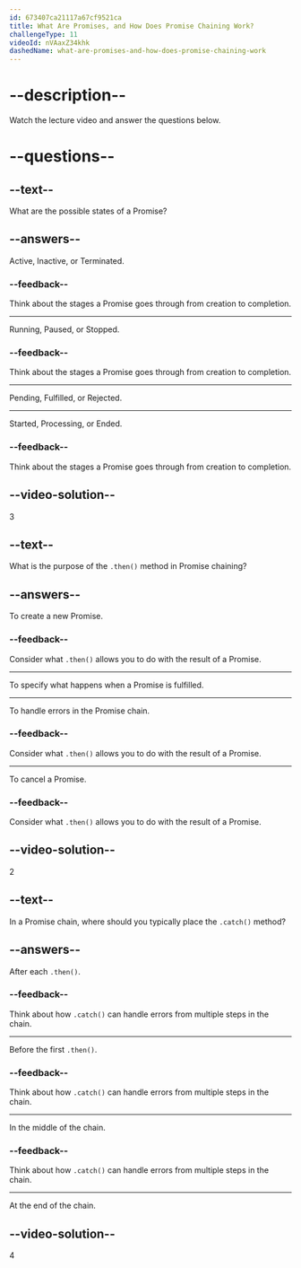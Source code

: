 ```yaml
---
id: 673407ca21117a67cf9521ca
title: What Are Promises, and How Does Promise Chaining Work?
challengeType: 11
videoId: nVAaxZ34khk
dashedName: what-are-promises-and-how-does-promise-chaining-work
---
```


# --description--

Watch the lecture video and answer the questions below.

# --questions--

## --text--

What are the possible states of a Promise?

## --answers--

Active, Inactive, or Terminated.

### --feedback--

Think about the stages a Promise goes through from creation to completion.

---

Running, Paused, or Stopped.

### --feedback--

Think about the stages a Promise goes through from creation to completion.

---

Pending, Fulfilled, or Rejected.

---

Started, Processing, or Ended.

### --feedback--

Think about the stages a Promise goes through from creation to completion.

## --video-solution--

3

## --text--

What is the purpose of the `.then()` method in Promise chaining?

## --answers--

To create a new Promise.

### --feedback--

Consider what `.then()` allows you to do with the result of a Promise.

---

To specify what happens when a Promise is fulfilled.

---

To handle errors in the Promise chain.

### --feedback--

Consider what `.then()` allows you to do with the result of a Promise.

---

To cancel a Promise.

### --feedback--

Consider what `.then()` allows you to do with the result of a Promise.

## --video-solution--

2

## --text--

In a Promise chain, where should you typically place the `.catch()` method?

## --answers--

After each `.then()`.

### --feedback--

Think about how `.catch()` can handle errors from multiple steps in the chain.

---

Before the first `.then()`.

### --feedback--

Think about how `.catch()` can handle errors from multiple steps in the chain.

---

In the middle of the chain.

### --feedback--

Think about how `.catch()` can handle errors from multiple steps in the chain.

---

At the end of the chain.

## --video-solution--

4
